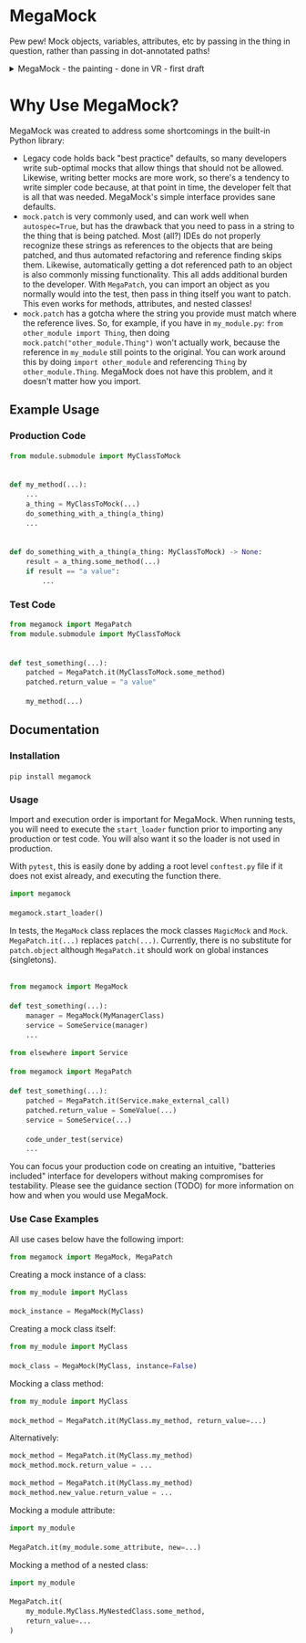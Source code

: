 # MegaMock

Pew pew! Mock objects, variables, attributes, etc by passing in the thing in question, rather than passing in dot-annotated paths!

<details>
    <summary>MegaMock - the painting - done in VR - first draft</summary>

![MegaMock](docs/img/megamock-cropped.png)
</details>
<p>

# Why Use MegaMock?
MegaMock was created to address some shortcomings in the built-in Python library:
- Legacy code holds back "best practice" defaults, so many developers write sub-optimal mocks
  that allow things that should not be allowed. Likewise, writing better mocks are more work,
  so there's a tendency to write simpler code because, at that point in time, the developer
  felt that is all that was needed. MegaMock's simple interface provides sane defaults.
- `mock.patch` is very commonly used, and can work well when `autospec=True`, but has the drawback that
  you need to pass in a string to the thing that is being patched. Most (all?) IDEs do not properly
  recognize these strings as references to the objects that are being patched, and thus automated
  refactoring and reference finding skips them. Likewise, automatically getting a dot referenced path
  to an object is also commonly missing functionality. This all adds additional burden to the developer.
  With `MegaPatch`, you can import an object as you normally would into the test, then pass in thing
  itself you want to patch. This even works for methods, attributes, and nested classes!
- `mock.patch` has a gotcha where the string you provide must match where the reference lives.
  So, for example, if you have in `my_module.py`: `from other_module import Thing`, then doing
  `mock.patch("other_module.Thing")` won't actually work, because the reference in `my_module` still
  points to the original. You can work around this by doing `import other_module` and referencing `Thing`
  by `other_module.Thing`. MegaMock does not have this problem, and it doesn't matter how you import.

## Example Usage

### Production Code
```python
from module.submodule import MyClassToMock


def my_method(...):
    ...
    a_thing = MyClassToMock(...)
    do_something_with_a_thing(a_thing)
    ...


def do_something_with_a_thing(a_thing: MyClassToMock) -> None:
    result = a_thing.some_method(...)
    if result == "a value":
        ...
```

### Test Code
```python
from megamock import MegaPatch
from module.submodule import MyClassToMock


def test_something(...):
    patched = MegaPatch.it(MyClassToMock.some_method)
    patched.return_value = "a value"

    my_method(...)
```

## Documentation

### Installation

`pip install megamock`

### Usage

Import and execution order is important for MegaMock. When running tests, you will need to execute the `start_loader`
function prior to importing any production or test code. You will also want it so the loader is not used in production.

With `pytest`, this is easily done by adding a root level `conftest.py` file if it does not exist already, and executing
the function there.

```python
import megamock

megamock.start_loader()
```

In tests, the `MegaMock` class replaces the mock classes `MagicMock` and `Mock`. `MegaPatch.it(...)` replaces `patch(...)`.
Currently, there is no substitute for `patch.object` although `MegaPatch.it` should work on global instances (singletons).

```python

from megamock import MegaMock

def test_something(...):
    manager = MegaMock(MyManagerClass)
    service = SomeService(manager)
    ...
```

```python
from elsewhere import Service

from megamock import MegaPatch

def test_something(...):
    patched = MegaPatch.it(Service.make_external_call)
    patched.return_value = SomeValue(...)
    service = SomeService(...)

    code_under_test(service)
    ...
```

You can focus your production code on creating an intuitive, "batteries included" interface for developers
without making compromises for testability.
Please see the guidance section (TODO) for more information on how and when you would use MegaMock.

### Use Case Examples

All use cases below have the following import:

```python
from megamock import MegaMock, MegaPatch
```

Creating a mock instance of a class:

```python
from my_module import MyClass

mock_instance = MegaMock(MyClass)
```

Creating a mock class itself:

```python
from my_module import MyClass

mock_class = MegaMock(MyClass, instance=False)
```

Mocking a class method:

```python
from my_module import MyClass

mock_method = MegaPatch.it(MyClass.my_method, return_value=...)
```

Alternatively:
```python
mock_method = MegaPatch.it(MyClass.my_method)
mock_method.mock.return_value = ...
```

```python
mock_method = MegaPatch.it(MyClass.my_method)
mock_method.new_value.return_value = ...
```

Mocking a module attribute:

```python
import my_module

MegaPatch.it(my_module.some_attribute, new=...)
```

Mocking a method of a nested class:

```python
import my_module

MegaPatch.it(
    my_module.MyClass.MyNestedClass.some_method,
    return_value=...
)
```
